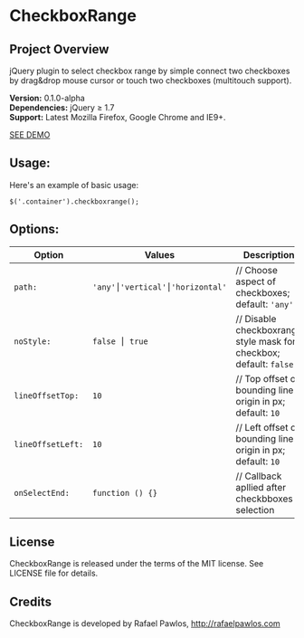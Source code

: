 CheckboxRange
=============


Project Overview
----------------

jQuery plugin to select checkbox range by simple connect two checkboxes by drag&drop mouse cursor or touch two checkboxes (multitouch support).  

**Version:** 0.1.0-alpha  
**Dependencies:** jQuery ≥ 1.7  
**Support:** Latest Mozilla Firefox, Google Chrome and IE9+.   

[SEE DEMO](http://rafaelpawlos.com/checkboxrange)

Usage:
----------------

Here's an example of basic usage:

	$('.container').checkboxrange();


Options:
----------------

Option            | Values                              | Description
----------------- | ----------------------------------- | -----------
`path:`           | `'any'⎮'vertical'⎮'horizontal'`     | // Choose aspect of checkboxes; default: `'any'`
`noStyle:`        | `false ⎮ true`                      | // Disable checkboxrange style mask for checkbox; default: `false`
`lineOffsetTop:`  | `10`                                | // Top offset of bounding line origin in px; default: `10`
`lineOffsetLeft:` | `10`                                | // Left offset of bounding line origin in px; default: `10`
`onSelectEnd:`    | `function () {}`                    | // Callback apllied after checkbboxes selection


License
----------------

CheckboxRange is released under the terms of the MIT license. See LICENSE file for details.


Credits
----------------

CheckboxRange is developed by Rafael Pawlos, http://rafaelpawlos.com
